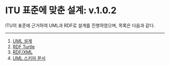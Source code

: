 # ITU 표준에 맞춘 설계: v.1.0.2

ITU의 표준에 근거하여 UML과 RDF로 설계를 진행하였으며, 목록은 다음과 같다. 

***
1. [UML 설계](./work-1.mdj)
2. [RDF Turtle](./bdc.ttl)
3. [RDF/XML](./bdc.owl/)
4. [UML 스키마 문서](./UML-데이터.docx)
